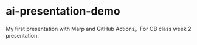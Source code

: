 # ai-presentation-demo
My first presentation with Marp and GitHub Actions。For OB class week 2 presentation. 
